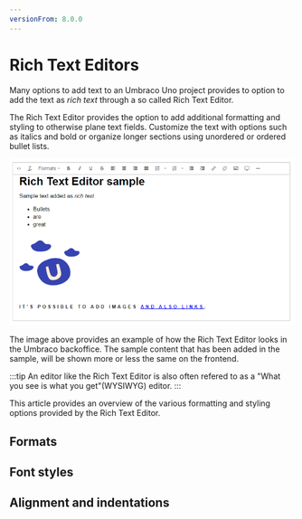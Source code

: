 ```yaml
---
versionFrom: 8.0.0
---
```


# Rich Text Editors

Many options to add text to an Umbraco Uno project provides to option to add the text as *rich text* through a so called Rich Text Editor.

The Rich Text Editor provides the option to add additional formatting and styling to otherwise plane text fields. Customize the text with options such as italics and bold or organize longer sections using unordered or ordered bullet lists.

![Rich Text Editor with sample content](images/RTE-samplecontent.png)

The image above provides an example of how the Rich Text Editor looks in the Umbraco backoffice. The sample content that has been added in the sample, will be shown more or less the same on the frontend.

:::tip
An editor like the Rich Text Editor is also often refered to as a "What you see is what you get"(WYSIWYG) editor.
:::

This article provides an overview of the various formatting and styling options provided by the Rich Text Editor.

## Formats



## Font styles

## Alignment and indentations
